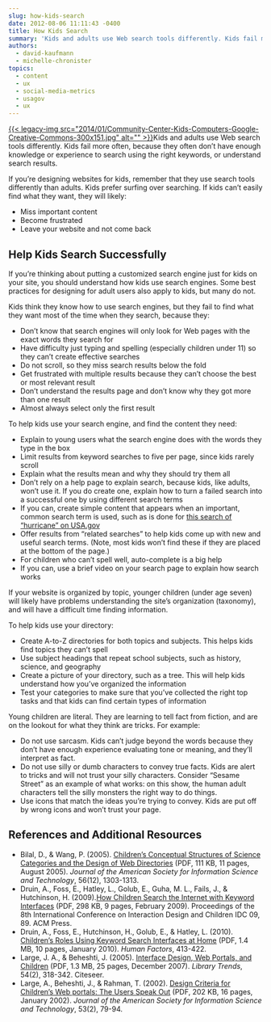 ```yaml
---
slug: how-kids-search
date: 2012-08-06 11:11:43 -0400
title: How Kids Search
summary: 'Kids and adults use Web search tools differently. Kids fail more often, because they often don’t have enough knowledge or experience to search using the right keywords, or understand search results. If you’re designing websites for kids, remember that they use search tools differently than adults. Kids prefer surfing over searching.'
authors:
  - david-kaufmann
  - michelle-chronister
topics:
  - content
  - ux
  - social-media-metrics
  - usagov
  - ux
---
```


[{{< legacy-img src="2014/01/Community-Center-Kids-Computers-Google-Creative-Commons-300x151.jpg" alt="" >}}](https://s3.amazonaws.com/digitalgov/_legacy-img/2014/01/Community-Center-Kids-Computers-Google-Creative-Commons-300x151.jpg)Kids and adults use Web search tools differently. Kids fail more often, because they often don’t have enough knowledge or experience to search using the right keywords, or understand search results.
  
If you’re designing websites for kids, remember that they use search tools differently than adults. Kids prefer surfing over searching. If kids can’t easily find what they want, they will likely:

  * Miss important content
  * Become frustrated
  * Leave your website and not come back

## Help Kids Search Successfully

If you’re thinking about putting a customized search engine just for kids on your site, you should understand how kids use search engines. Some best practices for designing for adult users also apply to kids, but many do not.

Kids think they know how to use search engines, but they fail to find what they want most of the time when they search, because they:

  * Don’t know that search engines will only look for Web pages with the exact words they search for
  * Have difficulty just typing and spelling (especially children under 11) so they can’t create effective searches
  * Do not scroll, so they miss search results below the fold
  * Get frustrated with multiple results because they can’t choose the best or most relevant result
  * Don’t understand the results page and don’t know why they got more than one result
  * Almost always select only the first result

To help kids use your search engine, and find the content they need:

  * Explain to young users what the search engine does with the words they type in the box
  * Limit results from keyword searches to five per page, since kids rarely scroll
  * Explain what the results mean and why they should try them all
  * Don’t rely on a help page to explain search, because kids, like adults, won’t use it. If you do create one, explain how to turn a failed search into a successful one by using different search terms
  * If you can, create simple content that appears when an important, common search term is used, such as is done for [this search of “hurricane” on USA.gov](http://search.usa.gov/search?utf8=%E2%9C%93&sc=0&query=hurricane&m=false&affiliate=usagov&filter=moderate&commit=Search)
  * Offer results from “related searches” to help kids come up with new and useful search terms. (Note, most kids won’t find these if they are placed at the bottom of the page.)
  * For children who can’t spell well, auto-complete is a big help
  * If you can, use a brief video on your search page to explain how search works

If your website is organized by topic, younger children (under age seven) will likely have problems understanding the site’s organization (taxonomy), and will have a difficult time finding information.

To help kids use your directory:

  * Create A-to-Z directories for both topics and subjects. This helps kids find topics they can’t spell
  * Use subject headings that repeat school subjects, such as history, science, and geography
  * Create a picture of your directory, such as a tree. This will help kids understand how you&#8217;ve organized the information
  * Test your categories to make sure that you&#8217;ve collected the right top tasks and that kids can find certain types of information

Young children are literal. They are learning to tell fact from fiction, and are on the lookout for what they think are tricks. For example:

  * Do not use sarcasm. Kids can’t judge beyond the words because they don’t have enough experience evaluating tone or meaning, and they’ll interpret as fact.
  * Do not use silly or dumb characters to convey true facts. Kids are alert to tricks and will not trust your silly characters. Consider “Sesame Street” as an example of what works: on this show, the human adult characters tell the silly monsters the right way to do things.
  * Use icons that match the ideas you’re trying to convey. Kids are put off by wrong icons and won’t trust your page.

## References and Additional Resources

  * Bilal, D., & Wang, P. (2005). [Childrenʼs Conceptual Structures of Science Categories and the Design of Web Directories](http://ithreads.pbworks.com/f/concepts.pdf) (PDF, 111 KB, 11 pages, August 2005). _Journal of the American Society for Information Science and Technology_, 56(12), 1303-1313.
  * Druin, A., Foss, E., Hatley, L., Golub, E., Guha, M. L., Fails, J., & Hutchinson, H. (2009).[How Children Search the Internet with Keyword Interfaces](http://hcil.cs.umd.edu/trs/2009-04/2009-04.pdf) (PDF, 298 KB, 9 pages, February 2009). Proceedings of the 8th International Conference on Interaction Design and Children IDC 09, 89. ACM Press.
  * Druin, A., Foss, E., Hutchinson, H., Golub, E., & Hatley, L. (2010). [Children’s Roles Using Keyword Search Interfaces at Home](http://dmrussell.net/CHI2010/docs/p413.pdf) (PDF, 1.4 MB, 10 pages, January 2010). _Human Factors_, 413-422.
  * Large, J. A., & Beheshti, J. (2005). [Interface Design, Web Portals, and Children](http://www.ideals.illinois.edu/handle/2142/3478) (PDF, 1.3 MB, 25 pages, December 2007). _Library Trends_, 54(2), 318-342. Citeseer.
  * Large, A., Beheshti, J., & Rahman, T. (2002). [Design Criteria for Childrenʼs Web portals: The Users Speak Out](https://www.ischool.utexas.edu/~i385q/spring2005/readings/Large_Beheshti-2002-Design.pdf) (PDF, 202 KB, 16 pages, January 2002). _Journal of the American Society for Information Science and Technology_, 53(2), 79-94.